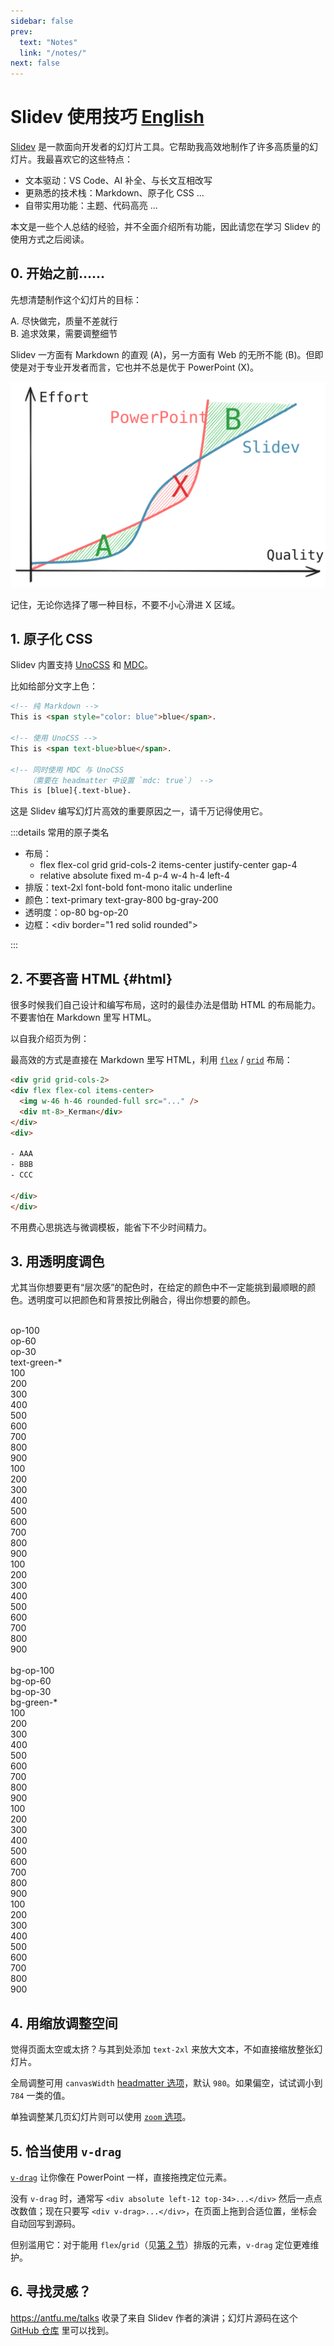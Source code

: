 ```yaml
---
sidebar: false
prev:
  text: "Notes"
  link: "/notes/"
next: false
---
```


# Slidev 使用技巧 [<span text-sm ml-2>English</span>](./slidev-tips.md)

[Slidev](https://sli.dev) 是一款面向开发者的幻灯片工具。它帮助我高效地制作了许多高质量的幻灯片。我最喜欢它的这些特点：

- 文本驱动：VS Code、AI 补全、与长文互相改写
- 更熟悉的技术栈：Markdown、原子化 CSS ...
- 自带实用功能：主题、代码高亮 ...

本文是一些个人总结的经验，并不全面介绍所有功能，因此请您在学习 Slidev 的使用方式之后阅读。

## 0. 开始之前……

先想清楚制作这个幻灯片的目标：

<div pl-2>
<span class="text-#2f9e44 font-mono font-bold">A</span><span font-mono op-50 ml--1px>.</span> 尽快做完，质量不差就行<br>
<span class="text-#2f9e44 font-mono font-bold">B</span><span font-mono op-50 ml--1px>.</span> 追求效果，需要调整细节
</div>

Slidev 一方面有 Markdown 的直观 (<span class="text-#2f9e44 font-mono font-bold">A</span>)，另一方面有 Web 的无所不能 (<span class="text-#2f9e44 font-mono font-bold">B</span>)。但即使是对于专业开发者而言，它也并不总是优于 PowerPoint (<span class="text-#e03131 font-mono font-bold">X</span>)。

<div class="relative group of-hidden">
<img block src="./assets/slidev-vs-ppt.svg" />

<!-- <div class="absolute top-50% bottom-0 w-60% ml-90% group-hover:ml-50% transition-all duration-500 bg-gray-200/60 backdrop-blur rounded-xl">
</div> -->
</div>

记住，无论你选择了哪一种目标，不要不小心滑进 <span class="text-#e03131 font-mono font-bold">X</span> 区域。

## 1. 原子化 CSS

Slidev 内置支持 [UnoCSS](https://unocss.dev) 和 [MDC](https://sli.dev/features/mdc)。

比如给部分文字上色：

```html
<!-- 纯 Markdown -->
This is <span style="color: blue">blue</span>.

<!-- 使用 UnoCSS -->
This is <span text-blue>blue</span>.

<!-- 同时使用 MDC 与 UnoCSS 
    （需要在 headmatter 中设置 `mdc: true`） -->
This is [blue]{.text-blue}.
```

这是 Slidev 编写幻灯片高效的重要原因之一，请千万记得使用它。

:::details <span text-lg>常用的原子类名</span>

<div font-mono>

- 布局：
  - flex flex-col grid grid-cols-2 items-center justify-center gap-4
  - relative absolute fixed m-4 p-4 w-4 h-4 left-4
- 排版：text-2xl font-bold font-mono italic underline
- 颜色：text-primary text-gray-800 bg-gray-200
- 透明度：op-80 bg-op-20
- 边框：&lt;div border="1 red solid rounded"&gt;

</div>

:::

## 2. 不要吝啬 HTML {#html}

很多时候我们自己设计和编写布局，这时的最佳办法是借助 HTML 的布局能力。不要害怕在 Markdown 里写 HTML。

以自我介绍页为例：

<SlideContainer>

<div my-24 mx-12 grid grid-cols-2>
<div flex flex-col items-center gap-4>
<div rounded-full class="w-46 h-46 bg-#ddd mb-4" />
<div class="w-42 h-12 bg-#ddd rounded-xl" />
<div class="w-42 h-6 bg-#ddd rounded-xl" />
</div>
<div flex flex-col gap-8>
<div class="w-64 h-22 bg-#ddd rounded-xl" />
<div class="w-80 h-22 bg-#ddd rounded-xl" />
<div class="w-72 h-22 bg-#ddd rounded-xl" />
</div>
</div>

</SlideContainer>

最高效的方式是直接在 Markdown 里写 HTML，利用 [`flex`](https://developer.mozilla.org/en-US/docs/Web/CSS/CSS_flexible_box_layout) / [`grid`](https://developer.mozilla.org/en-US/docs/Web/CSS/CSS_grid_layout) 布局：

```html
<div grid grid-cols-2>
<div flex flex-col items-center>
  <img w-46 h-46 rounded-full src="..." />
  <div mt-8>_Kerman</div>
</div>
<div>

- AAA
- BBB
- CCC

</div>
</div>
```

不用费心思挑选与微调模板，能省下不少时间精力。

## 3. 用透明度调色

尤其当你想要更有“层次感”的配色时，在给定的颜色中不一定能挑到最顺眼的颜色。透明度可以把颜色和背景按比例融合，得出你想要的颜色。

<div flex mx-2 font-mono gap-8 max-w-full>
<div flex flex-col justify-around text-base py-.5>
<div>&nbsp;</div>
<div>op-100&nbsp;&nbsp;&nbsp;</div>
<div op-60>op-60</div>
<div op-30>op-30</div>
</div>
<div flex-grow grid grid-cols-9 children:text-center py-.5>
<div col-span-9 text-base>text-green-*</div>
<div text-green-100>100</div>
<div text-green-200>200</div>
<div text-green-300>300</div>
<div text-green-400>400</div>
<div text-green-500>500</div>
<div text-green-600>600</div>
<div text-green-700>700</div>
<div text-green-800>800</div>
<div text-green-900>900</div>
<div text-green-100 op-60>100</div>
<div text-green-200 op-60>200</div>
<div text-green-300 op-60>300</div>
<div text-green-400 op-60>400</div>
<div text-green-500 op-60>500</div>
<div text-green-600 op-60>600</div>
<div text-green-700 op-60>700</div>
<div text-green-800 op-60>800</div>
<div text-green-900 op-60>900</div>
<div text-green-100 op-30>100</div>
<div text-green-200 op-30>200</div>
<div text-green-300 op-30>300</div>
<div text-green-400 op-30>400</div>
<div text-green-500 op-30>500</div>
<div text-green-600 op-30>600</div>
<div text-green-700 op-30>700</div>
<div text-green-800 op-30>800</div>
<div text-green-900 op-30>900</div>
</div>
</div>

<div flex mx-2 font-mono gap-8 max-w-full mt-2>
<div flex flex-col justify-around text-base py-.5>
<div>&nbsp;</div>
<div>bg-op-100</div>
<div op-60>bg-op-60</div>
<div op-30>bg-op-30</div>
</div>
<div flex-grow grid grid-cols-9 children:text-center py-.5>
<div col-span-9 text-base>bg-green-*</div>
<div text-gray-600 bg-green-100>100</div>
<div text-gray-600 bg-green-200>200</div>
<div text-gray-600 bg-green-300>300</div>
<div text-gray-600 bg-green-400>400</div>
<div text-gray-600 bg-green-500>500</div>
<div text-gray-600 bg-green-600>600</div>
<div text-gray-600 bg-green-700>700</div>
<div text-gray-600 bg-green-800>800</div>
<div text-gray-600 bg-green-900>900</div>
<div text-gray-600 bg-green-100 bg-op-60>100</div>
<div text-gray-600 bg-green-200 bg-op-60>200</div>
<div text-gray-600 bg-green-300 bg-op-60>300</div>
<div text-gray-600 bg-green-400 bg-op-60>400</div>
<div text-gray-600 bg-green-500 bg-op-60>500</div>
<div text-gray-600 bg-green-600 bg-op-60>600</div>
<div text-gray-600 bg-green-700 bg-op-60>700</div>
<div text-gray-600 bg-green-800 bg-op-60>800</div>
<div text-gray-600 bg-green-900 bg-op-60>900</div>
<div text-gray-600 bg-green-100 bg-op-30>100</div>
<div text-gray-600 bg-green-200 bg-op-30>200</div>
<div text-gray-600 bg-green-300 bg-op-30>300</div>
<div text-gray-600 bg-green-400 bg-op-30>400</div>
<div text-gray-600 bg-green-500 bg-op-30>500</div>
<div text-gray-600 bg-green-600 bg-op-30>600</div>
<div text-gray-600 bg-green-700 bg-op-30>700</div>
<div text-gray-600 bg-green-800 bg-op-30>800</div>
<div text-gray-600 bg-green-900 bg-op-30>900</div>
</div>
</div>

## 4. 用缩放调整空间

觉得页面太空或太挤？与其到处添加 `text-2xl` 来放大文本，不如直接缩放整张幻灯片。

全局调整可用 `canvasWidth` [headmatter 选项](https://sli.dev/custom/#headmatter)，默认 `980`。如果偏空，试试调小到 `784` 一类的值。

单独调整某几页幻灯片则可以使用 [`zoom` 选项](https://sli.dev/features/zoom-slide)。

## 5. 恰当使用 `v-drag`

[`v-drag`](https://sli.dev/features/draggable#draggable-elements) 让你像在 PowerPoint 一样，直接拖拽定位元素。

没有 `v-drag` 时，通常写 `<div absolute left-12 top-34>...</div>` 然后一点点改数值；现在只要写 `<div v-drag>...</div>`，在页面上拖到合适位置，坐标会自动回写到源码。

但别滥用它：对于能用 `flex`/`grid`（见[第 2 节](#html)）排版的元素，`v-drag` 定位更难维护。

## 6. 寻找灵感？

https://antfu.me/talks 收录了来自 Slidev 作者的演讲；幻灯片源码在这个 [GitHub 仓库](https://github.com/antfu/talks) 里可以找到。
